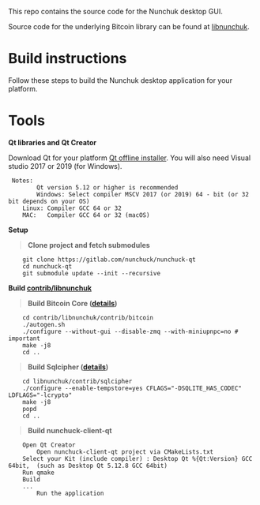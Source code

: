This repo contains the source code for the Nunchuk desktop GUI.

Source code for the underlying Bitcoin library can be found at [libnunchuk](https://github.com/nunchuk-io/libnunchuk).

# Build instructions 

Follow these steps to build the Nunchuk desktop application for your platform.

# Tools
**Qt libraries and Qt Creator**

 Download Qt for your platform [Qt offline installer](https://www.qt.io/offline-installers).
 You will also need Visual studio 2017 or 2019 (for Windows).
```
 Notes: 
        Qt version 5.12 or higher is recommended
        Windows: Select compiler MSCV 2017 (or 2019) 64 - bit (or 32 bit depends on your OS)
 	Linux: Compiler GCC 64 or 32
 	MAC:   Compiler GCC 64 or 32 (macOS)
```
**Setup**
>**Clone project and fetch submodules**
>
``` 
	git clone https://gitlab.com/nunchuck/nunchuck-qt
	cd nunchuck-qt
	git submodule update --init --recursive
```
**Build [contrib/libnunchuk](https://github.com/nunchuk-io/libnunchuk)**

>**Build Bitcoin Core ([details](https://github.com/bitcoin/bitcoin/tree/master/doc#building))**
>
```
	cd contrib/libnunchuk/contrib/bitcoin
	./autogen.sh
	./configure --without-gui --disable-zmq --with-miniupnpc=no # important
	make -j8
	cd ..
```
>**Build Sqlcipher ([details](https://github.com/sqlcipher/sqlcipher))**
>
```
	cd libnunchuk/contrib/sqlcipher
	./configure --enable-tempstore=yes CFLAGS="-DSQLITE_HAS_CODEC" LDFLAGS="-lcrypto"
	make -j8
	popd
	cd ..
```

>**Build nunchuck-client-qt**
>
```
	Open Qt Creator
        Open nunchuck-client-qt project via CMakeLists.txt
	Select your Kit (include compiler) : Desktop Qt %{Qt:Version} GCC 64bit,  (such as Desktop Qt 5.12.8 GCC 64bit)
	Run qmake
	Build
	...
        Run the application
```

